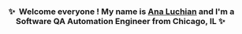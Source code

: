 <div align="center">
  
### ✨&nbsp; Welcome everyone ! My name is [Ana Luchian](https://www.linkedin.com/in/analuchian/) and I'm a Software QA Automation Engineer from Chicago, IL ✨&nbsp;  
